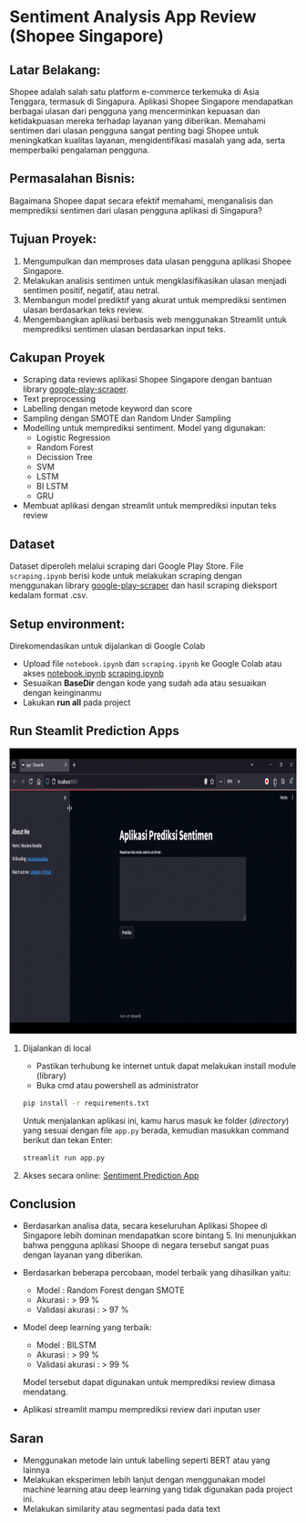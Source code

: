 # Sentiment Analysis App Review (Shopee Singapore)

## Latar Belakang:
Shopee adalah salah satu platform e-commerce terkemuka di Asia Tenggara, termasuk di Singapura. Aplikasi Shopee Singapore mendapatkan berbagai ulasan dari pengguna yang mencerminkan kepuasan dan ketidakpuasan mereka terhadap layanan yang diberikan. Memahami sentimen dari ulasan pengguna sangat penting bagi Shopee untuk meningkatkan kualitas layanan, mengidentifikasi masalah yang ada, serta memperbaiki pengalaman pengguna.

## Permasalahan Bisnis:
Bagaimana Shopee dapat secara efektif memahami, menganalisis dan memprediksi sentimen dari ulasan pengguna aplikasi di Singapura?

## Tujuan Proyek:
1. Mengumpulkan dan memproses data ulasan pengguna aplikasi Shopee Singapore.
2. Melakukan analisis sentimen untuk mengklasifikasikan ulasan menjadi sentimen positif, negatif, atau netral.
3. Membangun model prediktif yang akurat untuk memprediksi sentimen ulasan berdasarkan teks review.
4. Mengembangkan aplikasi berbasis web menggunakan Streamlit untuk memprediksi sentimen ulasan berdasarkan input teks.

## Cakupan Proyek
- Scraping data reviews aplikasi Shopee Singapore dengan bantuan library <a href='https://pypi.org/project/google-play-scraper/' target="_blank">google-play-scraper</a>.
- Text preprocessing
- Labelling dengan metode keyword dan score
- Sampling dengan SMOTE dan Random Under Sampling
- Modelling untuk memprediksi sentiment. Model yang digunakan:
    - Logistic Regression
    - Random Forest
    - Decission Tree
    - SVM
    - LSTM
    - BI LSTM
    - GRU
- Membuat aplikasi dengan streamlit untuk memprediksi inputan teks review

## Dataset
Dataset diperoleh melalui scraping dari Google Play Store. 
File `scraping.ipynb` berisi kode untuk melakukan scraping dengan menggunakan library <a href='https://pypi.org/project/google-play-scraper/' target="_blank">google-play-scraper</a> dan hasil scraping dieksport kedalam format .csv.

## Setup environment:

Direkomendasikan untuk dijalankan di Google Colab

- Upload file `notebook.ipynb` dan `scraping.ipynb` ke Google Colab atau akses 
<a href='https://colab.research.google.com/github/maulanakavaldo/sentiment-analysis/blob/main/notebook.ipynb' target="_blank">notebook.ipynb</a>
<a href='https://colab.research.google.com/github/maulanakavaldo/sentiment-analysis/blob/main/scraping.ipynb' target="_blank">scraping.ipynb</a>
- Sesuaikan **BaseDir** dengan kode yang sudah ada atau sesuaikan dengan keinginanmu
- Lakukan **run all** pada project


## Run Steamlit Prediction Apps
<div style='text-align:center;'>
    <img src="assets/sentiment-prediction.gif" alt="sentiment-prediction-preview" height="500">
</div>

1. Dijalankan di local
    - Pastikan terhubung ke internet untuk dapat melakukan install module (library) 
    - Buka cmd atau powershell as administrator

    ```bash
    pip install -r requirements.txt
    ```
    Untuk menjalankan aplikasi ini, kamu harus masuk ke folder (_directory_) yang sesuai dengan file `app.py` berada, kemudian masukkan command berikut dan tekan Enter:
    ```bash
    streamlit run app.py
    ```
 2. Akses secara online: <a href="https://sentiment-analysis-shopee.streamlit.app/" target='_blank'>Sentiment Prediction App</a> 

 ## Conclusion
- Berdasarkan analisa data, secara keseluruhan Aplikasi Shopee di Singapore lebih dominan mendapatkan score bintang 5. Ini menunjukkan bahwa pengguna aplikasi Shoope di negara tersebut sangat puas dengan layanan yang diberikan.
- Berdasarkan beberapa percobaan, model terbaik yang dihasilkan yaitu:
    - Model              : Random Forest dengan SMOTE
    - Akurasi            : > 99 %
    - Validasi akurasi   : > 97 %
- Model deep learning yang terbaik:
    - Model              : BILSTM
    - Akurasi            : > 99 %
    - Validasi akurasi   : > 99 %

   Model tersebut dapat digunakan untuk memprediksi review dimasa mendatang.
- Aplikasi streamlit mampu memprediksi review dari inputan user

## Saran
- Menggunakan metode lain untuk labelling seperti BERT atau yang lainnya
- Melakukan eksperimen lebih lanjut dengan menggunakan model machine learning atau deep learning yang tidak digunakan pada project ini.
- Melakukan similarity atau segmentasi pada data text
